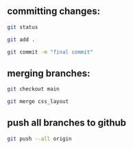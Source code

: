 ## committing changes:

```bash
git status
```

```bash
git add .
```

```bash
git commit -m "final commit"
```

## merging branches:

```bash
git checkout main
```

```bash
git merge css_layout
```

## push all branches to github

```bash
git push --all origin
```